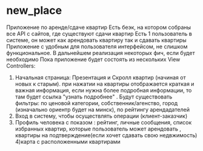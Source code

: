 # new_place
Приложение по аренде/сдаче квартир
Есть беэк, на котором собраны все API с сайтов, где существуют сдачи квартир
Есть 1 пользователь в системе, он может как арендовать квартиру так и сдавать квартиры
Приложение с удобным для пользователя интерфейсом, не слишком функциональное.
В дальнейшем реализация некоторых фич, если будет необходимо
Пока приложение будет состоять из нескольких View Controllers:
1) Начальная страница: Презентация и Скролл квартир (начиная от новых к старым). при нажатии на квартиры отображается краткая и важная информация, если нужна более подробная информации, то там будет ссылка "узнать подробнее" . Будут существовать фильтры: 
по ценовой категории, собственник/агенство, город (изначально ориентр будет на минск), по рейтингу арендадателей
2) Вход в систему, чтобы осуществлять операции (клиент-заказчик)
3) Профиль человека с показом : рейтинг, личные сообщения, список избранных квартир, которые пользователь может арендовать , квартиры на подтверждение(если хочет сдавать свою недвжимость)
4)карта с расположенными квартирами
